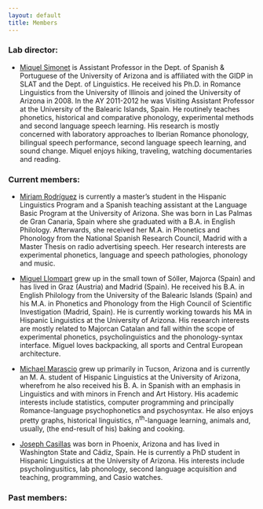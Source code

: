 ```yaml
---
layout: default
title: Members
---
```


### Lab director:

- <a href="https://sites.google.com/site/miquelsimonet/Home">Miquel Simonet</a> is Assistant Professor in the Dept. of Spanish & Portuguese of the University of Arizona and is affiliated with the GIDP in SLAT and the Dept. of Linguistics. He received his Ph.D. in Romance Linguistics from the University of Illinois and joined the University of Arizona in 2008. In the AY 2011-2012 he was Visiting Assistant Professor at the University of the Balearic Islands, Spain. He routinely teaches phonetics, historical and comparative phonology, experimental methods and second language speech learning. His research is mostly concerned with laboratory approaches to Iberian Romance phonology, bilingual speech performance, second language speech learning, and sound change. Miquel enjoys hiking, traveling, watching documentaries and reading.

### Current members:

- <a href="http://mrodriguezg.weebly.com">Miriam Rodríguez</a> is currently a master’s student in the Hispanic Linguistics Program and a Spanish teaching assistant at the Language Basic Program at the University of Arizona. She was born in Las Palmas de Gran Canaria, Spain where she graduated with a B.A. in English Philology. Afterwards, she received her M.A. in Phonetics and Phonology from the National Spanish Research Council, Madrid with a Master Thesis on radio advertising speech. Her research interests are experimental phonetics, language and speech pathologies, phonology and music.

- <a href="www.u.arizona.edu/~mllompart">Miguel Llompart</a> grew up in the small town of Sóller, Majorca (Spain) and has lived in Graz (Austria) and Madrid (Spain). He received his B.A. in English Philology from the University of the Balearic Islands (Spain) and his M.A. in Phonetics and Phonology from the High Council of Scientific Investigation (Madrid, Spain). He is currently working towards his MA in Hispanic Linguistics at the University of Arizona. His research interests are mostly related to Majorcan Catalan and fall within the scope of experimental phonetics, psycholinguistics and the phonology-syntax interface. Miguel loves backpacking, all sports and Central European architecture.

- <a href="www.mmarascio.com">Michael Marascio</a> grew up primarily in Tucson, Arizona and is currently an M. A. student of Hispanic Linguistics at the University of Arizona, wherefrom he also received his B. A. in Spanish with an emphasis in Linguistics and with minors in French and Art History. His academic interests include statistics, computer programming and principally Romance-language psychophonetics and psychosyntax. He also enjoys pretty graphs, historical linguistics, n<sup>th</sup>-language learning, animals and, usually, (the end-result of his) baking and cooking.

- <a href="www.jvcasillas.com">Joseph Casillas</a> was born in Phoenix, Arizona and has lived in Washington State and Cádiz, Spain. He is currently a PhD student in Hispanic Linguistics at the University of Arizona. His interests include psycholingusitics, lab phonology, second language acquisition and teaching, programming, and Casio watches.

### Past members:

